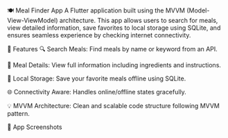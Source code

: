 🍽️ Meal Finder App
A Flutter application built using the MVVM (Model-View-ViewModel) architecture. This app allows users to search for meals, view detailed information, save favorites to local storage using SQLite, and ensures seamless experience by checking internet connectivity.

📱 Features
🔍 Search Meals: Find meals by name or keyword from an API.

📄 Meal Details: View full information including ingredients and instructions.

💾 Local Storage: Save your favorite meals offline using SQLite.

🌐 Connectivity Aware: Handles online/offline states gracefully.

💡 MVVM Architecture: Clean and scalable code structure following MVVM pattern.

📸 App Screenshots



